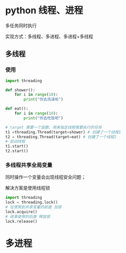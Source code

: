 # python 线程、进程

 多任务同时执行

实现方式：多线程、多进程、多进程+多线程

## 多线程

### 使用

```python
import threading

def shower():
    for i in range(10):
        print("你去洗澡啦")

def eat():
    for i in range(10):
        print("你去吃饭吧")

# target 需要一个函数，用来指定线程需要执行的任务
t1 =threading.Thread(target=shower) # 创建了一个线程1
t2 = threading.Thread(target=eat) # 创建了一个线程2
# 启动线程
t1.start()
t2.start()
```

### 多线程共享全局变量

 同时操作一个变量会出现线程安全问题；

解决方案是使用线程锁

```python
import threading
lock = threading.lock()
# 在使用到共享变量的前面 加锁
lock.acquire()
# 结束使用的后面 释放锁
lock.release()
```

# 多进程

